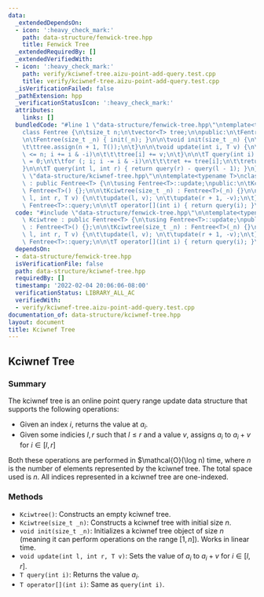 ```yaml
---
data:
  _extendedDependsOn:
  - icon: ':heavy_check_mark:'
    path: data-structure/fenwick-tree.hpp
    title: Fenwick Tree
  _extendedRequiredBy: []
  _extendedVerifiedWith:
  - icon: ':heavy_check_mark:'
    path: verify/kciwnef-tree.aizu-point-add-query.test.cpp
    title: verify/kciwnef-tree.aizu-point-add-query.test.cpp
  _isVerificationFailed: false
  _pathExtension: hpp
  _verificationStatusIcon: ':heavy_check_mark:'
  attributes:
    links: []
  bundledCode: "#line 1 \"data-structure/fenwick-tree.hpp\"\ntemplate<typename T>\n\
    class Fentree {\n\tsize_t n;\n\tvector<T> tree;\n\npublic:\n\tFentree() = default;\n\
    \n\tFentree(size_t _n) { init(_n); }\n\n\tvoid init(size_t _n) {\n\t\tn = _n;\n\
    \t\ttree.assign(n + 1, T());\n\t}\n\n\tvoid update(int i, T v) {\n\t\tfor (; i\
    \ <= n; i += i & -i)\n\t\t\ttree[i] += v;\n\t}\n\n\tT query(int i) {\n\t\tT ret\
    \ = 0;\n\t\tfor (; i; i -= i & -i)\n\t\t\tret += tree[i];\n\t\treturn ret;\n\t\
    }\n\n\tT query(int l, int r) { return query(r) - query(l - 1); }\n};\n#line 2\
    \ \"data-structure/kciwnef-tree.hpp\"\n\ntemplate<typename T>\nclass Kciwtree\
    \ : public Fentree<T> {\n\tusing Fentree<T>::update;\npublic:\n\tKciwtree() :\
    \ Fentree<T>() {};\n\n\tKciwtree(size_t _n) : Fentree<T>(_n) {}\n\n\tvoid update(int\
    \ l, int r, T v) {\n\t\tupdate(l, v); \n\t\tupdate(r + 1, -v);\n\t}\n\n\tusing\
    \ Fentree<T>::query;\n\n\tT operator[](int i) { return query(i); }\n};\n"
  code: "#include \"data-structure/fenwick-tree.hpp\"\n\ntemplate<typename T>\nclass\
    \ Kciwtree : public Fentree<T> {\n\tusing Fentree<T>::update;\npublic:\n\tKciwtree()\
    \ : Fentree<T>() {};\n\n\tKciwtree(size_t _n) : Fentree<T>(_n) {}\n\n\tvoid update(int\
    \ l, int r, T v) {\n\t\tupdate(l, v); \n\t\tupdate(r + 1, -v);\n\t}\n\n\tusing\
    \ Fentree<T>::query;\n\n\tT operator[](int i) { return query(i); }\n};"
  dependsOn:
  - data-structure/fenwick-tree.hpp
  isVerificationFile: false
  path: data-structure/kciwnef-tree.hpp
  requiredBy: []
  timestamp: '2022-02-04 20:06:06-08:00'
  verificationStatus: LIBRARY_ALL_AC
  verifiedWith:
  - verify/kciwnef-tree.aizu-point-add-query.test.cpp
documentation_of: data-structure/kciwnef-tree.hpp
layout: document
title: Kciwnef Tree
---
```


## Kciwnef Tree

### Summary

The kciwnef tree is an online point query range update data structure that supports the following operations:
- Given an index $i$, returns the value at $a_i$.
- Given some indicies $l, r$ such that $l \leq r$ and a value $v$, assigns $a_i$ to $a_i + v$ for $i \in [l, r]$

Both these operations are performed in $\mathcal{O}(\log n) time, where $n$ is the number of elements represented by the kciwnef tree. The total space used is $n$. All indices represented in a kciwnef tree are one-indexed.

### Methods

- `Kciwtree()`: Constructs an empty kciwnef tree.
- `Kciwtree(size_t _n)`: Constructs a kciwnef tree with initial size $n$.
- `void init(size_t _n)`: Initializes a kciwnef tree object of size $n$ (meaning it can perform operations on the range $[1, n]$). Works in linear time.
- `void update(int l, int r, T v)`: Sets the value of $a_i$ to $a_i + v$ for $i \in [l, r]$. 
- `T query(int i)`: Returns the value $a_i$.
- `T operator[](int i)`: Same as `query(int i)`. 